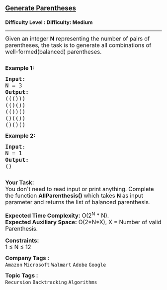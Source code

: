 <h2><a href="https://www.geeksforgeeks.org/problems/generate-all-possible-parentheses/1?page=1&difficulty%5B%5D=1&category%5B%5D=Backtracking&sortBy=submissions">Generate Parentheses</a></h2><h3>Difficulty Level : Difficulty: Medium</h3><hr><div class="problems_problem_content__Xm_eO"><p><span style="font-size:18px">Given an integer <strong>N</strong> representing the number of pairs of parentheses, the task is to generate all combinations of well-formed(balanced) parentheses.</span></p>

<p><br>
<span style="font-size:18px"><strong>Example 1:</strong></span></p>

<pre><span style="font-size:18px"><strong>Input</strong>:
N = 3
<strong>Output:</strong>
((()))
(()())
(())()
()(())
()()()</span>
</pre>

<div><span style="font-size:18px"><strong>Example 2:</strong></span></div>

<pre><span style="font-size:18px"><strong>Input</strong>:
N = 1
<strong>Output:</strong>
()</span>
</pre>

<div><br>
<span style="font-size:18px"><strong>Your Task:&nbsp;&nbsp;</strong><br>
You don't need to read input or print anything. Complete the function <strong>AllParenthesis()&nbsp;</strong>which takes <strong>N</strong><strong> </strong>as input parameter and returns the list of balanced parenthesis</span>.</div>

<div><br>
<span style="font-size:18px"><strong>Expected Time Complexity:</strong>&nbsp;O(2<sup>N</sup>&nbsp;* N).</span><br>
<span style="font-size:18px"><strong>Expected Auxiliary Space:</strong>&nbsp;O(2*N*X), X = Number of valid Parenthesis.</span></div>

<div><br>
<span style="font-size:18px"><strong>Constraints: </strong></span><br>
<span style="font-size:18px">1 ≤ N ≤ 12 </span></div>
</div><p><span style=font-size:18px><strong>Company Tags : </strong><br><code>Amazon</code>&nbsp;<code>Microsoft</code>&nbsp;<code>Walmart</code>&nbsp;<code>Adobe</code>&nbsp;<code>Google</code>&nbsp;<br><p><span style=font-size:18px><strong>Topic Tags : </strong><br><code>Recursion</code>&nbsp;<code>Backtracking</code>&nbsp;<code>Algorithms</code>&nbsp;